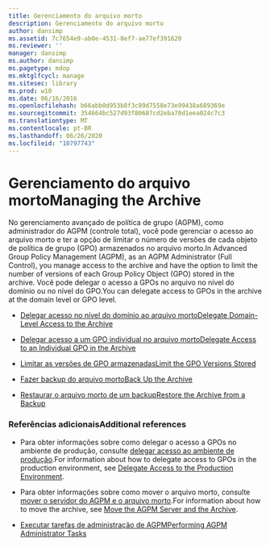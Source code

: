 ```yaml
---
title: Gerenciamento do arquivo morto
description: Gerenciamento do arquivo morto
author: dansimp
ms.assetid: 7c7654e9-ab0e-4531-8ef7-ae77ef391620
ms.reviewer: ''
manager: dansimp
ms.author: dansimp
ms.pagetype: mdop
ms.mktglfcycl: manage
ms.sitesec: library
ms.prod: w10
ms.date: 06/16/2016
ms.openlocfilehash: b66abb0d953b8f3c89d7558e73e99438a689369e
ms.sourcegitcommit: 354664bc527d93f80687cd2eba70d1eea024c7c3
ms.translationtype: MT
ms.contentlocale: pt-BR
ms.lasthandoff: 06/26/2020
ms.locfileid: "10797743"
---
```

# <span data-ttu-id="16a56-103">Gerenciamento do arquivo morto</span><span class="sxs-lookup"><span data-stu-id="16a56-103">Managing the Archive</span></span>


<span data-ttu-id="16a56-104">No gerenciamento avançado de política de grupo (AGPM), como administrador do AGPM (controle total), você pode gerenciar o acesso ao arquivo morto e ter a opção de limitar o número de versões de cada objeto de política de grupo (GPO) armazenados no arquivo morto.</span><span class="sxs-lookup"><span data-stu-id="16a56-104">In Advanced Group Policy Management (AGPM), as an AGPM Administrator (Full Control), you manage access to the archive and have the option to limit the number of versions of each Group Policy Object (GPO) stored in the archive.</span></span> <span data-ttu-id="16a56-105">Você pode delegar o acesso a GPOs no arquivo no nível do domínio ou no nível do GPO.</span><span class="sxs-lookup"><span data-stu-id="16a56-105">You can delegate access to GPOs in the archive at the domain level or GPO level.</span></span>

-   [<span data-ttu-id="16a56-106">Delegar acesso no nível do domínio ao arquivo morto</span><span class="sxs-lookup"><span data-stu-id="16a56-106">Delegate Domain-Level Access to the Archive</span></span>](delegate-domain-level-access-to-the-archive-agpm30ops.md)

-   [<span data-ttu-id="16a56-107">Delegar acesso a um GPO individual no arquivo morto</span><span class="sxs-lookup"><span data-stu-id="16a56-107">Delegate Access to an Individual GPO in the Archive</span></span>](delegate-access-to-an-individual-gpo-in-the-archive-agpm30ops.md)

-   [<span data-ttu-id="16a56-108">Limitar as versões de GPO armazenadas</span><span class="sxs-lookup"><span data-stu-id="16a56-108">Limit the GPO Versions Stored</span></span>](limit-the-gpo-versions-stored-agpm30ops.md)

-   [<span data-ttu-id="16a56-109">Fazer backup do arquivo morto</span><span class="sxs-lookup"><span data-stu-id="16a56-109">Back Up the Archive</span></span>](back-up-the-archive.md)

-   [<span data-ttu-id="16a56-110">Restaurar o arquivo morto de um backup</span><span class="sxs-lookup"><span data-stu-id="16a56-110">Restore the Archive from a Backup</span></span>](restore-the-archive-from-a-backup.md)

### <span data-ttu-id="16a56-111">Referências adicionais</span><span class="sxs-lookup"><span data-stu-id="16a56-111">Additional references</span></span>

-   <span data-ttu-id="16a56-112">Para obter informações sobre como delegar o acesso a GPOs no ambiente de produção, consulte [delegar acesso ao ambiente de produção](delegate-access-to-the-production-environment-agpm30ops.md).</span><span class="sxs-lookup"><span data-stu-id="16a56-112">For information about how to delegate access to GPOs in the production environment, see [Delegate Access to the Production Environment](delegate-access-to-the-production-environment-agpm30ops.md).</span></span>

-   <span data-ttu-id="16a56-113">Para obter informações sobre como mover o arquivo morto, consulte [mover o servidor do AGPM e o arquivo morto](move-the-agpm-server-and-the-archive.md).</span><span class="sxs-lookup"><span data-stu-id="16a56-113">For information about how to move the archive, see [Move the AGPM Server and the Archive](move-the-agpm-server-and-the-archive.md).</span></span>

-   [<span data-ttu-id="16a56-114">Executar tarefas de administração de AGPM</span><span class="sxs-lookup"><span data-stu-id="16a56-114">Performing AGPM Administrator Tasks</span></span>](performing-agpm-administrator-tasks-agpm30ops.md)

 

 






